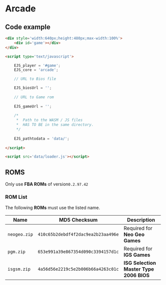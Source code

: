 # Arcade

## Code example

```html
<div style='width:640px;height:480px;max-width:100%'>
    <div id='game'></div>
</div>

<script type='text/javascript'>

    EJS_player = '#game';
    EJS_core = 'arcade';

    // URL to Bios file

    EJS_biosUrl = '';
    
    // URL to Game rom
     
    EJS_gameUrl = '';
    
    /*
     *  Path to the WASM / JS files
     *  HAS TO BE in the same directory.
     */
    
    EJS_pathtodata = 'data/';
    
</script>

<script src='data/loader.js'></script>
```

## ROMS

Only use **FBA ROMs** of version`0.2.97.42`

### ROM List

The following **ROMs** must use the listed name.

| Name | MD5 Checksum | Description |
|------|--------------|-------------|
| `neogeo.zip` | `410c65b2debdf4f2dac9ea2b23aa496e` | Required for **Neo Geo Games**
| `pgm.zip` | `653e991a39e867354d090c3394157d1c` | Required for **IGS Games**
| `isgsm.zip` | `4a56d56e2219c5e2b006b66a4263c01c` | **ISG Selection Master Type 2006 BIOS**

